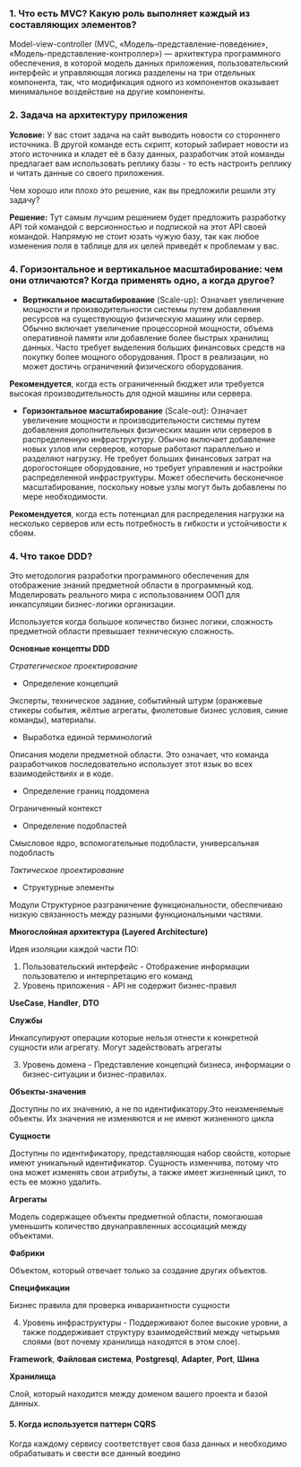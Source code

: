 ### 1. Что есть MVC? Какую роль выполняет каждый из составляющих элементов?

Model-view-controller (MVC, «Модель-представление-поведение», «Модель-представление-контроллер») — архитектура
программного обеспечения,
в которой модель данных приложения, пользовательский интерфейс и управляющая логика разделены на три отдельных
компонента, так, что
модификация одного из компонентов оказывает минимальное воздействие на другие компоненты.

### 2. Задача на архитектуру приложения

**Условие:**
У вас стоит задача на сайт выводить новости со стороннего источника. В другой команде есть скрипт, который забирает
новости из этого источника и кладет её в базу данных, разработчик этой команды предлагает вам использовать реплику
базы - то есть настроить реплику и читать данные со своего приложения.

Чем хорошо или плохо это решение, как вы предложили решили эту задачу?

**Решение:**
Тут самым лучшим решением будет предложить разработку API той командой с версионностью и подпиской на этот API своей
командой. Напрямую не стоит юзать чужую базу, так как любое изменения поля в таблице для их целей приведёт к проблемам у
вас.

### 4. Горизонтальное и вертикальное масштабирование: чем они отличаются? Когда применять одно, а когда другое?

- **Вертикальное масштабирование** (Scale-up):
  Означает увеличение мощности и производительности системы путем добавления ресурсов на существующую физическую машину
  или сервер.
  Обычно включает увеличение процессорной мощности, объема оперативной памяти или добавление более быстрых хранилищ
  данных.
  Часто требует выделения больших финансовых средств на покупку более мощного оборудования.
  Прост в реализации, но может достичь ограничений физического оборудования.

**Рекомендуется**, когда есть ограниченный бюджет или требуется высокая производительность для одной машины или сервера.

- **Горизонтальное масштабирование** (Scale-out):
  Означает увеличение мощности и производительности системы путем добавления дополнительных физических машин или
  серверов в распределенную инфраструктуру.
  Обычно включает добавление новых узлов или серверов, которые работают параллельно и разделяют нагрузку.
  Не требует больших финансовых затрат на дорогостоящее оборудование, но требует управления и настройки распределенной
  инфраструктуры.
  Может обеспечить бесконечное масштабирование, поскольку новые узлы могут быть добавлены по мере необходимости.

**Рекомендуется**, когда есть потенциал для распределения нагрузки на несколько серверов или есть потребность в гибкости
и устойчивости к сбоям.

### 4. Что такое DDD?

Это методология разработки программного обеспечения для отображение знаний предметной области в программный код.
Моделировать реального мира с использованием ООП для инкапсуляции бизнес-логики организации.

Используется когда большое количество бизнес логики, сложность предметной области превышает техническую сложность.

**Основные концепты DDD**

_Cтратегическое проектирование_
- Определение концепций

Эксперты, техническое задание, событийный штурм (оранжевые стикеры события, жёлтые агрегаты, фиолетовые бизнес условия, синие команды), материалы.
- Выработка единой терминологий

Описания модели предметной области. Это означает, что команда разработчиков последовательно использует этот язык во всех взаимодействиях и в коде.
- Определение границ поддомена

Ограниченный контекст
- Определение подобластей

Смысловое ядро, вспомогательные подобласти, универсальная подобласть

_Тактическое проектирование_
- Структурные элементы

Модули
Структурное разграничение функциональности, обеспечиваю низкую связанность между разными функциональными частями.

**Многослойная архитектура (Layered Architecture)**

Идея изоляции каждой части ПО:

1. Пользовательский интерфейс - Отображение информации пользователю и интерпретацию его команд
2. Уровень приложения - API не содержит бизнес-правил

**UseCase**, **Handler**, **DTO**

**Службы**

Инкапсулируют операции которые нельзя отнести к конкретной сущности или агрегату. Могут задействовать агрегаты

3. Уровень домена - Представление концепций бизнеса, информации о бизнес-ситуации и бизнес-правилах.

**Объекты-значения**

Доступны по их значению, а не по идентификатору.Это неизменяемые объекты. Их значения не изменяются и не имеют жизненного цикла 

**Сущности**

Доступны по идентификатору, представляющая набор свойств, которые имеют уникальный идентификатор. Сущность изменчива,
потому что она может изменять свои атрибуты, а также имеет жизненный цикл, то есть ее можно удалить.

**Агрегаты**

Модель содержащее объекты предметной области, помогаюшая уменьшить количество двунаправленных ассоциаций между объектами.
  
**Фабрики**

Объектом, который отвечает только за создание других объектов.

**Спецификации**

Бизнес правила для проверка инвариантности сущности

4. Уровень инфраструктуры - Поддерживают более высокие уровни, а также поддерживает структуру взаимодействий между
  четырьмя слоями (вот почему хранилища находятся в этом слое).

**Framework**, **Файловая система**, **Postgresql**, **Adapter**, **Port**, **Шина** 

**Хранилища**

Слой, который находится между доменом вашего проекта и базой данных.


#### 5. Когда используется паттерн CQRS 

Когда каждому сервису соответствует своя база данных и необходимо обрабатывать и свести все данный воедино 